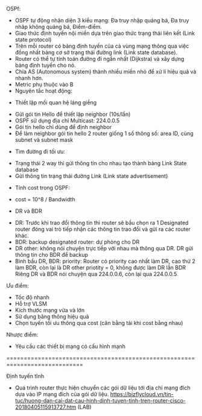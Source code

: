 OSPf: 
+ OSPF tự động nhận diện 3 kiểu mạng: Đa truy nhập quảng bá, Đa truy nhâp không quảng bá, Điểm-điểm.
+ Giao thức định tuyến nội miền dựa trên giao thức trạng thái liên kết (Link state protocol)
+ Trên mỗi router có bảng định tuyến của cả vùng mạng thông qua việc đồng nhất bảng cơ sở trạng thái đường link (Link state database). 
+ Router có thể tự tính toán đường đi ngắn nhất (Dijkstra) và xây dựng bảng định tuyến cho nó.
+ Chia AS (Autonomous system) thành nhiều miền nhỏ để xử lí hiệu quả và nhanh hơn. 
+ Metric phụ thuộc vào B
+ Nguyên tắc hoạt động:
- Thiết lập mối quan hệ láng giềng
* Gửi gói tin Hello để thiết lập neighbor (10s/lần)
* OSPF sử dụng địa chỉ Multicast: 224.0.0.5
* Gói tin hello chỉ dùng để định neighbor
* Để làm neighbor gói tin hello 2 router giống 1 số thông số: area ID, cùng subnet và subnet mask
- Tìm đường đi tối ưu:
* Trạng thái 2 way thì gửi thông tin cho nhau tạo thành bảng Link State database
* Gửi thông tin trạng thái đường Link (Link state advertisement)
- Tính cost trong OSPF:
+ cost = 10^8 / Bandwidth
- DR và BDR
+ DR: Trước khi trao đổi thông tin thì router sẽ bầu chọn ra 1 Designated router đóng vai trò tiếp nhận các thông tin trao đổi và gửi ra các router khác.
+ BDR: backup designated router: dự phòng cho DR
+ DR other: không nói chuyện trực tiếp với nhau mà thông qua DR. DR gửi thông tin cho BDR để backup
+ Bình bầu DR, BDR: 
priority: Router có priority cao nhất làm DR, cao thứ 2 làm BDR, còn lại là DR other
priotity = 0, không được làm DR lẫn BDR
Riêng DR và BDR nói chuyện qua 224.0.0.6, còn lại qua 224.0.0.5

Ưu điểm:
+ Tốc độ nhanh
+ Hỗ trợ VLSM
+ Kích thước mạng vừa và lớn
+ Sử dụng băng thông hiệu quả
+ Chọn tuyến tối ưu thông qua cost (cân bằng tải khi cost bằng nhau)

Nhược điểm:
+ Yêu cầu các thiết bị mạng có cấu hình mạnh

============================================================================

Định tuyến tĩnh
- Quá trình router thực hiện chuyển các gói dữ liệu tới địa chỉ mạng đích dựa vào IP mạng đích của gói dữ liệu.
https://bizflycloud.vn/tin-tuc/huong-dan-cai-dat-cau-hinh-dinh-tuyen-tinh-tren-router-cisco-20180405115913727.htm (LAB) 
